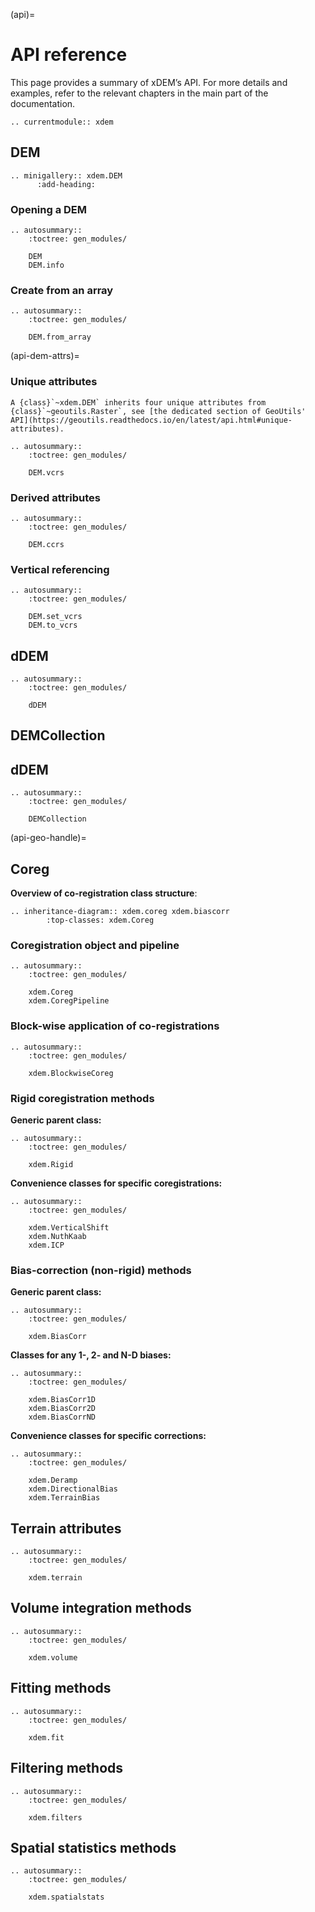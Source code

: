 (api)=

# API reference


This page provides a summary of xDEM’s API.
For more details and examples, refer to the relevant chapters in the main part of the
documentation.

```{eval-rst}
.. currentmodule:: xdem
```

## DEM

```{eval-rst}
.. minigallery:: xdem.DEM
      :add-heading:
```

### Opening a DEM

```{eval-rst}
.. autosummary::
    :toctree: gen_modules/

    DEM
    DEM.info
```

### Create from an array

```{eval-rst}
.. autosummary::
    :toctree: gen_modules/

    DEM.from_array
```

(api-dem-attrs)=

### Unique attributes

```{note}
A {class}`~xdem.DEM` inherits four unique attributes from {class}`~geoutils.Raster`, see [the dedicated section of GeoUtils' API](https://geoutils.readthedocs.io/en/latest/api.html#unique-attributes).
```

```{eval-rst}
.. autosummary::
    :toctree: gen_modules/

    DEM.vcrs
```

### Derived attributes

```{eval-rst}
.. autosummary::
    :toctree: gen_modules/

    DEM.ccrs
```

### Vertical referencing

```{eval-rst}
.. autosummary::
    :toctree: gen_modules/

    DEM.set_vcrs
    DEM.to_vcrs
```

## dDEM

```{eval-rst}
.. autosummary::
    :toctree: gen_modules/

    dDEM
```

## DEMCollection

## dDEM

```{eval-rst}
.. autosummary::
    :toctree: gen_modules/

    DEMCollection
```

(api-geo-handle)=

## Coreg

**Overview of co-registration class structure**:

```{eval-rst}
.. inheritance-diagram:: xdem.coreg xdem.biascorr
        :top-classes: xdem.Coreg
```

### Coregistration object and pipeline

```{eval-rst}
.. autosummary::
    :toctree: gen_modules/

    xdem.Coreg
    xdem.CoregPipeline
```

### Block-wise application of co-registrations

```{eval-rst}
.. autosummary::
    :toctree: gen_modules/

    xdem.BlockwiseCoreg
```

### Rigid coregistration methods


**Generic parent class:**

```{eval-rst}
.. autosummary::
    :toctree: gen_modules/

    xdem.Rigid
```

**Convenience classes for specific coregistrations:**

```{eval-rst}
.. autosummary::
    :toctree: gen_modules/

    xdem.VerticalShift
    xdem.NuthKaab
    xdem.ICP
```

### Bias-correction (non-rigid) methods

**Generic parent class:**

```{eval-rst}
.. autosummary::
    :toctree: gen_modules/

    xdem.BiasCorr
```

**Classes for any 1-, 2- and N-D biases:**

```{eval-rst}
.. autosummary::
    :toctree: gen_modules/

    xdem.BiasCorr1D
    xdem.BiasCorr2D
    xdem.BiasCorrND
```

**Convenience classes for specific corrections:**

```{eval-rst}
.. autosummary::
    :toctree: gen_modules/

    xdem.Deramp
    xdem.DirectionalBias
    xdem.TerrainBias
```

## Terrain attributes

```{eval-rst}
.. autosummary::
    :toctree: gen_modules/

    xdem.terrain
```

## Volume integration methods

```{eval-rst}
.. autosummary::
    :toctree: gen_modules/

    xdem.volume
```

## Fitting methods

```{eval-rst}
.. autosummary::
    :toctree: gen_modules/

    xdem.fit
```

## Filtering methods

```{eval-rst}
.. autosummary::
    :toctree: gen_modules/

    xdem.filters
```

## Spatial statistics methods

```{eval-rst}
.. autosummary::
    :toctree: gen_modules/

    xdem.spatialstats
```
